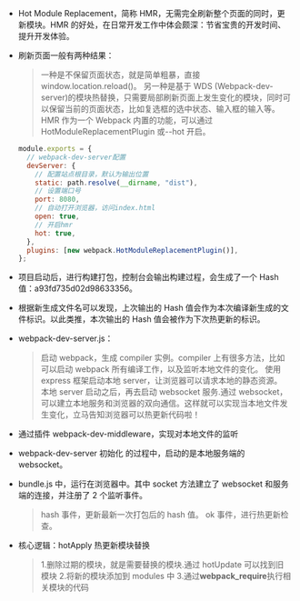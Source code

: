 - Hot Module Replacement，简称 HMR，无需完全刷新整个页面的同时，更新模块。HMR 的好处，在日常开发工作中体会颇深：节省宝贵的开发时间、提升开发体验。

- 刷新页面一般有两种结果：

  > 一种是不保留页面状态，就是简单粗暴，直接 window.location.reload()。
  > 另一种是基于 WDS (Webpack-dev-server)的模块热替换，只需要局部刷新页面上发生变化的模块，同时可以保留当前的页面状态，比如复选框的选中状态、输入框的输入等。
  > HMR 作为一个 Webpack 内置的功能，可以通过 HotModuleReplacementPlugin 或--hot 开启。

  ```js
  module.exports = {
    // webpack-dev-server配置
    devServer: {
      // 配置站点根目录，默认为输出位置
      static: path.resolve(__dirname, "dist"),
      // 设置端口号
      port: 8080,
      // 自动打开浏览器，访问index.html
      open: true,
      // 开启hmr
      hot: true,
    },
    plugins: [new webpack.HotModuleReplacementPlugin()],
  };
  ```

- 项目启动后，进行构建打包，控制台会输出构建过程，会生成了一个 Hash 值：a93fd735d02d98633356。
- 根据新生成文件名可以发现，上次输出的 Hash 值会作为本次编译新生成的文件标识。以此类推，本次输出的 Hash 值会被作为下次热更新的标识。

- webpack-dev-server.js：

  > 启动 webpack，生成 compiler 实例。compiler 上有很多方法，比如可以启动 webpack 所有编译工作，以及监听本地文件的变化。
  > 使用 express 框架启动本地 server，让浏览器可以请求本地的静态资源。
  > 本地 server 启动之后，再去启动 websocket 服务.通过 websocket，可以建立本地服务和浏览器的双向通信。这样就可以实现当本地文件发生变化，立马告知浏览器可以热更新代码啦！

- 通过插件 webpack-dev-middleware，实现对本地文件的监听

- webpack-dev-server 初始化 的过程中，启动的是本地服务端的 websocket。
- bundle.js 中，运行在浏览器中。其中 socket 方法建立了 websocket 和服务端的连接，并注册了 2 个监听事件。

  > hash 事件，更新最新一次打包后的 hash 值。
  > ok 事件，进行热更新检查。

- 核心逻辑：hotApply 热更新模块替换

  > 1.删除过期的模块，就是需要替换的模块.通过 hotUpdate 可以找到旧模块
  > 2.将新的模块添加到 modules 中 
  > 3.通过**webpack_require**执行相关模块的代码
